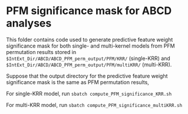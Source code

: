 # PFM significance mask for ABCD analyses

This folder contains code used to generate predictive feature weight significance mask for both single- and multi-kernel models from PFM permutation results stored in `$IntExt_Dir/ABCD/ABCD_PFM_perm_output/PFM/KRR/` (single-KRR) and `$IntExt_Dir/ABCD/ABCD_PFM_perm_output/PFM/multiKRR/` (multi-KRR).

Suppose that the output directory for the predictive feature weight significance mask is the same as PFM permutation results,

For single-KRR model, run `sbatch compute_PFM_significance_KRR.sh`

For multi-KRR model, run `sbatch compute_PFM_significance_multiKRR.sh`
